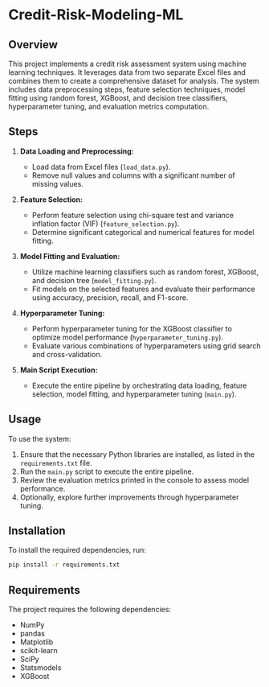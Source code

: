 # Credit-Risk-Modeling-ML

## Overview

This project implements a credit risk assessment system using machine learning techniques. It leverages data from two separate Excel files and combines them to create a comprehensive dataset for analysis. The system includes data preprocessing steps, feature selection techniques, model fitting using random forest, XGBoost, and decision tree classifiers, hyperparameter tuning, and evaluation metrics computation.

## Steps

1. **Data Loading and Preprocessing:**
   - Load data from Excel files (`load_data.py`).
   - Remove null values and columns with a significant number of missing values.

2. **Feature Selection:**
   - Perform feature selection using chi-square test and variance inflation factor (VIF) (`feature_selection.py`).
   - Determine significant categorical and numerical features for model fitting.

3. **Model Fitting and Evaluation:**
   - Utilize machine learning classifiers such as random forest, XGBoost, and decision tree (`model_fitting.py`).
   - Fit models on the selected features and evaluate their performance using accuracy, precision, recall, and F1-score.

4. **Hyperparameter Tuning:**
   - Perform hyperparameter tuning for the XGBoost classifier to optimize model performance (`hyperparameter_tuning.py`).
   - Evaluate various combinations of hyperparameters using grid search and cross-validation.

5. **Main Script Execution:**
   - Execute the entire pipeline by orchestrating data loading, feature selection, model fitting, and hyperparameter tuning (`main.py`).

## Usage

To use the system:

1. Ensure that the necessary Python libraries are installed, as listed in the `requirements.txt` file.
2. Run the `main.py` script to execute the entire pipeline.
3. Review the evaluation metrics printed in the console to assess model performance.
4. Optionally, explore further improvements through hyperparameter tuning.

## Installation

To install the required dependencies, run:

```bash
pip install -r requirements.txt
```
## Requirements

The project requires the following dependencies:

- NumPy
- pandas
- Matplotlib
- scikit-learn
- SciPy
- Statsmodels
- XGBoost

